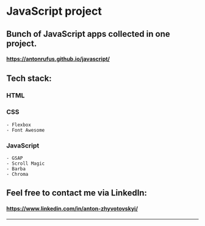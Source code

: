 # JavaScript project

## Bunch of JavaScript apps collected in one project.

#### https://antonrufus.github.io/javascript/

## Tech stack:

### HTML

### CSS

    - Flexbox
    - Font Awesome

### JavaScript

    - GSAP
    - Scroll Magic
    - Barba
    - Chroma

## Feel free to contact me via LinkedIn:

#### https://www.linkedin.com/in/anton-zhyvotovskyi/

---

